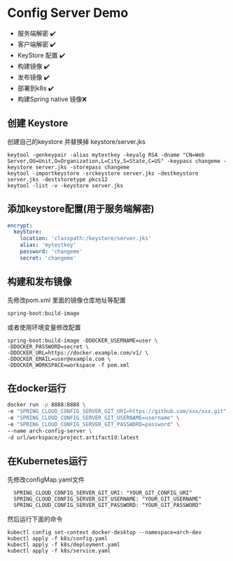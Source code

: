 # Config Server Demo


 - 服务端解密 ✔️
 - 客户端解密 ✔️
 - KeyStore 配置 ✔️
 - 构建镜像 ✔️
 - 发布镜像 ✔️
 - 部署到k8s ✔️
 - 构建Spring native 镜像❌

## 创建 Keystore

创建自己的keystore 并替换掉 keystore/server.jks

```shell
keytool -genkeypair -alias mytestkey -keyalg RSA -dname "CN=Web Server,OU=Unit,O=Organization,L=City,S=State,C=US" -keypass changeme -keystore server.jks -storepass changeme
keytool -importkeystore -srckeystore server.jks -destkeystore server.jks -deststoretype pkcs12
keytool -list -v -keystore server.jks
```


## 添加keystore配置(用于服务端解密)
```yaml
encrypt:
  keyStore:
    location: 'classpath:/keystore/server.jks'
    alias: 'mytestkey'
    password: 'changeme'
    secret: 'changeme'
```


## 构建和发布镜像

先修改pom.xml 里面的镜像仓库地址等配置
```shell
spring-boot:build-image
```

或者使用环境变量修改配置
```shell
spring-boot:build-image -DDOCKER_USERNAME=user \
-DDOCKER_PASSWORD=secret \
-DDOCKER_URL=https://docker.example.com/v1/ \
-DDOCKER_EMAIL=user@example.com \
-DDOCKER_WORKSPACE=workspace -f pom.xml
```


## 在docker运行
```sh
docker run -p 8888:8888 \
-e "SPRING_CLOUD_CONFIG_SERVER_GIT_URI=https://github.com/xxx/xxx.git" \
-e "SPRING_CLOUD_CONFIG_SERVER_GIT_USERNAME=username" \
-e "SPRING_CLOUD_CONFIG_SERVER_GIT_PASSWORD=password" \
--name arch-config-server \
-d url/workspace/project.artifactId:latest
```


## 在Kubernetes运行

先修改configMap.yaml文件
```shell
  SPRING_CLOUD_CONFIG_SERVER_GIT_URI: "YOUR_GIT_CONFIG_URI"
  SPRING_CLOUD_CONFIG_SERVER_GIT_USERNAME: "YOUR_GIT_USERNAME"
  SPRING_CLOUD_CONFIG_SERVER_GIT_PASSWORD: "YOUR_GIT_PASSWORD"
```

然后运行下面的命令
```shell
kubectl config set-context docker-desktop --namespace=arch-dev
kubectl apply -f k8s/config.yaml
kubectl apply -f k8s/deployment.yaml
kubectl apply -f k8s/service.yaml

```

